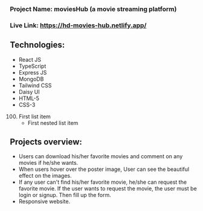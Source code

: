 ### Project Name: moviesHub (a movie streaming platform)
### Live Link: https://hd-movies-hub.netlify.app/

## Technologies:
- React JS
- TypeScript
- Express JS
- MongoDB
- Tailwind CSS
- Daisy UI
- HTML-5
- CSS-3
100. First list item
     - First nested list item
## Projects overview:
- Users can download his/her favorite movies and comment on any movies if he/she wants.
- When users hover over the poster image, User can see the beautiful effect on the images.
- If any user can't find his/her favorite movie, he/she can request the favorite movie. If the
user wants to request the movie, the user must be login or signup. Then fill up the form.
- Responsive website.

